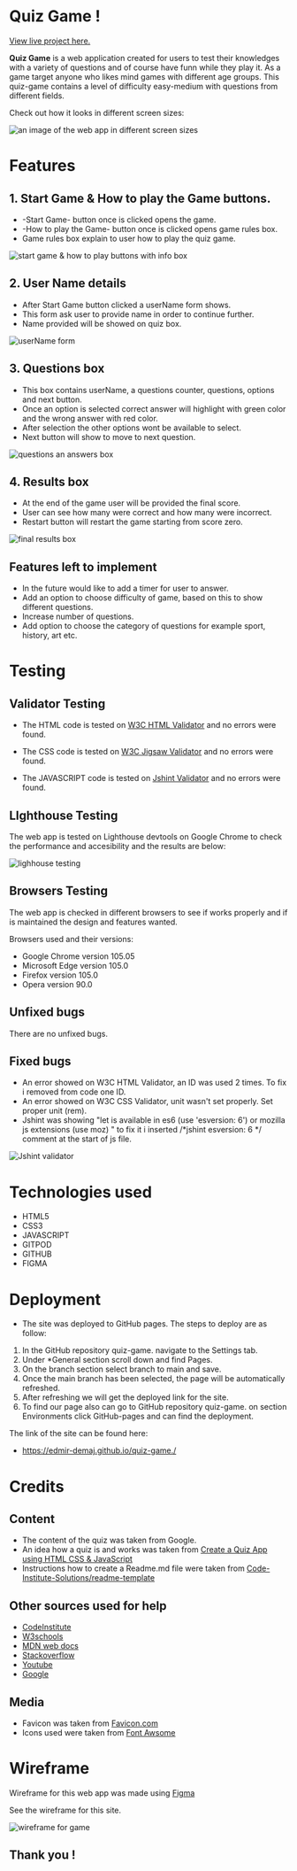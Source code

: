 # **Quiz Game !**

[View live project here.](https://edmir-demaj.github.io/quiz-game./)

**Quiz Game** is a web application created for users to test their knowledges with a variety of questions and of course have funn while they play it. As a game target anyone who likes mind games with different age groups. This quiz-game contains a level of difficulty easy-medium with questions from different fields. 

Check out how it looks in different screen sizes:

![an image of the web app in different screen sizes](assets/images/responsiveDesign.png)

# **Features**

## **1. Start Game & How to play the Game buttons.**
- -Start Game- button once is clicked opens the game.
- -How to play the Game- button once is clicked opens game rules box.
- Game rules box explain to user how to play the quiz game.

![start game & how to play buttons with info box](assets/images/startGame.png)

## **2. User Name details**
- After Start Game button clicked a userName form shows.
- This form ask user to provide name in order to continue further.
- Name provided will be showed on quiz box.

![userName form](assets/images/userNameDetails.png)

## **3. Questions box**
- This box contains userName, a questions counter, questions, options and next button.
- Once an option is selected correct answer will highlight with green color and the wrong answer with red color.
- After selection the other options wont be available to select.
- Next button will show to move to next question.

![questions an answers box](assets/images/gameBox.png)

## **4. Results box**
- At the end of the game user will be provided the final score.
- User can see how many were correct and how many were incorrect.
- Restart button will restart the game starting from score zero.

![final results box](assets/images/resultsBox.png)

## **Features left to implement**
- In the future would like to add a timer for user to answer.
- Add an option to choose difficulty of game, based on this to show different questions.
- Increase number of questions.
- Add option to choose the category of questions for example sport, history, art etc.

# **Testing**

## **Validator Testing**

- The HTML code is tested on [W3C HTML Validator](https://validator.w3.org/nu/#textarea) and no errors were found.

- The CSS code is tested on [W3C Jigsaw Validator](https://jigsaw.w3.org/css-validator/validator) and no errors were found.

- The JAVASCRIPT code is tested on [Jshint Validator](https://jshint.com/) and no errors were found.

## **LIghthouse Testing**

The web app is tested on Lighthouse devtools on Google Chrome to check the performance and accesibility and the results are below:

![lighhouse testing](assets/images/lighthouseTesting.png)

## **Browsers Testing**

The web app is checked in different browsers to see if works properly and if is maintained the design and features wanted.

Browsers used and their versions:
- Google Chrome version 105.05
- Microsoft Edge version 105.0
- Firefox version 105.0
- Opera version 90.0

## **Unfixed bugs**

There are no unfixed bugs.

## **Fixed bugs**

- An error showed on W3C HTML Validator, an ID was used 2 times. To fix i removed from code one ID.
- An error showed on W3C CSS Validator, unit wasn't set properly. Set proper unit (rem).
- Jshint was showing  "let is available in es6 (use 'esversion: 6') or mozilla js extensions (use moz) " to fix it i inserted /*jshint esversion: 6 */ comment at the start of js file.

![Jshint validator](assets/images/JShintJavascriptValidator.png)

# **Technologies used**

- HTML5
- CSS3
- JAVASCRIPT
- GITPOD
- GITHUB
- FIGMA

# **Deployment**
- The site was deployed to GitHub pages. The steps to deploy are as follow:
 1. In the GitHub repository quiz-game. navigate to the Settings tab.
 2. Under *General section scroll down and find Pages.
 3. On the branch section select branch to main and save.
 4. Once the main branch has been selected, the page will be automatically refreshed.
 5. After refreshing we will get the deployed link for the site.
 6. To find our page also can go to GitHub repository quiz-game. on section Environments click GitHub-pages and can find the deployment.

 The link of the site can be found here:
 - https://edmir-demaj.github.io/quiz-game./

 # **Credits**

## **Content**

- The content of the quiz was taken from Google.
- An idea how a quiz is and works was taken from [Create a Quiz App using HTML CSS & JavaScript](https://www.youtube.com/watch?v=CqddbIrEM5I)
- Instructions how to create a Readme.md file were taken from [Code-Institute-Solutions/readme-template](https://github.com/Code-Institute-Solutions/readme-template)

 ## **Other sources used for help**

 - [CodeInstitute](https://learn.codeinstitute.net/ci_program/diplomainfullstacksoftwarecommoncurriculum)
 - [W3schools](https://www.w3schools.com/html/default.asp)
 - [MDN web docs](https://developer.mozilla.org/en-US/docs/Learn/Getting_started_with_the_web/HTML_basics)
 - [Stackoverflow](https://stackoverflow.com/)
 - [Youtube](https://www.youtube.com/results?search_query=flexbox+and+grid)
 - [Google](https://www.google.co.uk/)

 ## **Media**

- Favicon was taken from [Favicon.com](https://favicon.io/)
- Icons used were taken from [Font Awsome](https://fontawesome.com/)

# **Wireframe**

Wireframe for this web app was made using [Figma](https://www.figma.com/)

See the wireframe for this site.

![wireframe for game](assets/images/project2Wireframe.png)

 ## **Thank you !**


